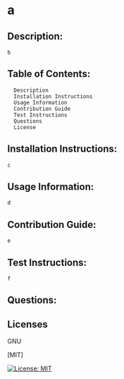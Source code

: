 # a

 ## Description:
    b

 ## Table of Contents:
      Description
      Installation Instructions
      Usage Information
      Contribution Guide
      Test Instructions
      Questions
      License

    
##  Installation Instructions:
    c
    
##  Usage Information:
    d
  
##  Contribution Guide:
    e
    
##  Test Instructions:
    f

##  Questions:



## Licenses

GNU
  
[MIT]

[![License: MIT](https://img.shields.io/badge/License-MIT-yellow.svg)](https://opensource.org/licenses/MIT)



    